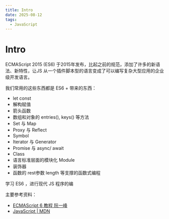 ```yaml
---
title: Intro
date: 2025-08-12
tags:
  - JavaScript
---
```

# Intro

ECMAScript 2015 (ES6) 于2015年发布，比起之前的规范，添加了许多的新语法、新特性，让JS 从一个插件脚本型的语言变成了可以编写复杂大型应用的企业级开发语言。

我们常用的这些东西都是 ES6 + 带来的东西：
- let const
- 解构赋值
- 箭头函数
- 数组和对象的 entries(), keys() 等方法
- Set 与 Map
- Proxy 与 Reflect
- Symbol
- Iterator 与 Generator
- Promise 与 async/ await
- Class
- 语言标准层面的模块化 Module
- 装饰器
- 函数的 rest参数 length 等支撑的函数式编程


学习 ES6 ，进行现代 JS 程序的编

主要参考资料：
 - [ECMAScript 6 教程 阮一峰](https://www.bookstack.cn/read/es6-3rd/sidebar.md)
 - [JavaScript | MDN](https://developer.mozilla.org/zh-CN/docs/Web/JavaScript)
 